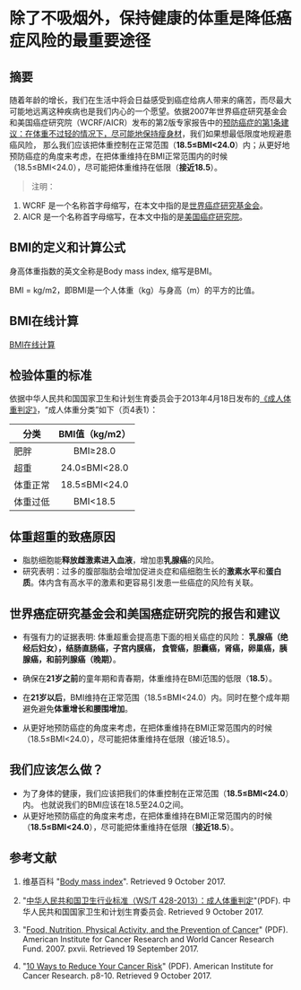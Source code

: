 # 除了不吸烟外，保持健康的体重是降低癌症风险的最重要途径

## 摘要

随着年龄的增长，我们在生活中将会日益感受到癌症给病人带来的痛苦，而尽最大可能地远离这种疾病也是我们内心的一个愿望。依据2007年世界癌症研究基金会和美国癌症研究院（WCRF/AICR）发布的第2版专家报告中的[预防癌症的第1条建议：在体重不过轻的情况下，尽可能地保持瘦身材](http://www.aicr.org/reduce-your-cancer-risk/recommendations-for-cancer-prevention/recommendations_01_weight.html)，我们如果想最低限度地规避患癌风险，
那么我们应该把体重控制在正常范围（**18.5≤BMI<24.0**）内；从更好地预防癌症的角度来考虑，在把体重维持在BMI正常范围内的时候（18.5≤BMI<24.0），尽可能把体重维持在低限（**接近18.5**）。

> 注明：
>  
1. WCRF 是一个名称首字母缩写，在本文中指的是[世界癌症研究基金会](http://www.wcrf.org/)。
2. AICR 是一个名称首字母缩写，在本文中指的是[美国癌症研究院](http://www.aicr.org/)。

## BMI的定义和计算公式

身高体重指数的英文全称是Body mass index, 缩写是BMI。

BMI = kg/m2，即BMI是一个人体重（kg）与身高（m）的平方的比值。

## BMI在线计算

[BMI在线计算](https://jsfiddle.net/quanbinn/fw58yv18/)

## 检验体重的标准

依据中华人民共和国国家卫生和计划生育委员会于2013年4月18日发布的[《成人体重判定》](http://www.moh.gov.cn/ewebeditor/uploadfile/2013/08/20130808135715967.pdf)，“成人体重分类”如下（页4表1）：

|  分类   |  BMI值（kg/m2） |
|---------| :-------------:|
|肥胖     |   BMI≥28.0     |
|超重	  |	24.0≤BMI<28.0 |
|体重正常  |	18.5≤BMI<24.0 |
|体重过低  |    BMI<18.5    |

## 体重超重的致癌原因

- 脂肪细胞能**释放雌激素进入血液**，增加患**乳腺癌**的风险。
- 研究表明：过多的腹部脂肪会增加促进炎症和癌细胞生长的**激素水平**和**蛋白质**。体内含有高水平的激素和更容易引发患一些癌症的风险有关联。

## 世界癌症研究基金会和美国癌症研究院的报告和建议

- 有强有力的证据表明: 体重超重会提高患下面的相关癌症的风险：
**乳腺癌（绝经后妇女），结肠直肠癌，子宫内膜癌，
食管癌，胆囊癌，肾癌，卵巢癌，胰腺癌，和前列腺癌（晚期）**。

- 确保在**21岁之前**的童年期和青春期，体重维持在BMI范围的低限（**18.5**）。

- 在**21岁以后**，BMI维持在正常范围（18.5≤BMI<24.0）内。同时在整个成年期避免避免**体重增长和腰围增加**。

- 从更好地预防癌症的角度来考虑，在把体重维持在BMI正常范围内的时候（18.5≤BMI<24.0），尽可能把体重维持在低限（接近18.5）。

## 我们应该怎么做？

- 为了身体的健康，我们应该把我们的体重控制在正常范围（**18.5≤BMI<24.0**）内。 也就说我们的BMI应该在18.5至24.0之间。
- 从更好地预防癌症的角度来考虑，在把体重维持在BMI正常范围内的时候（**18.5≤BMI<24.0**），尽可能把体重维持在低限（**接近18.5**）。

## 参考文献

1. 维基百科
"[Body mass index](https://en.wikipedia.org/wiki/Body_mass_index)". Retrieved 9 October 2017.

2. "[中华人民共和国卫生行业标准（WS/T 428-2013）：成人体重判定](http://www.moh.gov.cn/ewebeditor/uploadfile/2013/08/20130808135715967.pdf)"(PDF). 中华人民共和国国家卫生和计划生育委员会. Retrieved 9 October 2017.

3. "[Food, Nutrition, Physical Activity, and the Prevention of Cancer](http://wcrf.org/sites/default/files/Second-Expert-Report.pdf)" (PDF). American Institute for Cancer Research and World Cancer Research Fund. 2007. pxvii. Retrieved 19 September 2017.

4. "[10 Ways to Reduce Your Cancer Risk](http://www.aicr.org/assets/docs/pdf/brochures/10-ways-to-reduce-your-cancer-risk.pdf)" (PDF). American Institute for Cancer Research. p8-10. Retrieved 9 October 2017.




